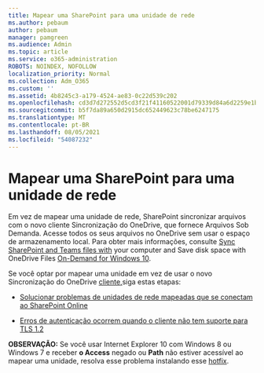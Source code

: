```yaml
---
title: Mapear uma SharePoint para uma unidade de rede
ms.author: pebaum
author: pebaum
manager: pamgreen
ms.audience: Admin
ms.topic: article
ms.service: o365-administration
ROBOTS: NOINDEX, NOFOLLOW
localization_priority: Normal
ms.collection: Adm_O365
ms.custom: ''
ms.assetid: 4b8245c3-a179-4524-ae83-0c22d539c202
ms.openlocfilehash: cd3d7d272552d5cd3f21f41160522001d79339d84a6d2259e1b1868deee66ef0
ms.sourcegitcommit: b5f7da89a650d2915dc652449623c78be6247175
ms.translationtype: MT
ms.contentlocale: pt-BR
ms.lasthandoff: 08/05/2021
ms.locfileid: "54087232"
---
```

# <a name="map-a-sharepoint-library-to-a-network-drive"></a>Mapear uma SharePoint para uma unidade de rede

Em vez de mapear uma unidade de rede, SharePoint sincronizar arquivos com o novo cliente Sincronização do OneDrive, que fornece Arquivos Sob Demanda. Acesse todos os seus arquivos no OneDrive sem usar o espaço de armazenamento local. Para obter mais informações, consulte [Sync SharePoint and Teams files with](https://support.microsoft.com/office/sync-sharepoint-and-teams-files-with-your-computer-6de9ede8-5b6e-4503-80b2-6190f3354a88) your computer and Save disk space with OneDrive Files [On-Demand for Windows 10](https://support.microsoft.com/office/save-disk-space-with-onedrive-files-on-demand-for-windows-10-0e6860d3-d9f3-4971-b321-7092438fb38e).

Se você optar por mapear uma unidade em vez de usar o novo Sincronização do OneDrive [cliente,](https://support.microsoft.com/office/sync-sharepoint-and-teams-files-with-your-computer-6de9ede8-5b6e-4503-80b2-6190f3354a88)siga estas etapas:

- [Solucionar problemas de unidades de rede mapeadas que se conectam ao SharePoint Online](/sharepoint/support/administration/troubleshoot-mapped-network-drives)

- [Erros de autenticação ocorrem quando o cliente não tem suporte para TLS 1.2](/sharepoint/troubleshoot/administration/authentication-errors-tls12-support#network-drive-mapped-to-a-sharepoint-library)  

**OBSERVAÇÃO:** Se você usar Internet Explorer 10 com Windows 8 ou Windows 7 e receber **o Access** negado ou **Path** não estiver acessível ao mapear uma unidade, resolva esse problema instalando esse [hotfix](https://support.microsoft.com/topic/error-when-you-open-a-sharepoint-document-library-in-windows-explorer-or-map-a-network-drive-to-the-library-after-you-install-internet-explorer-10-96e640ba-059f-9b09-bb91-2a0319ee8b1d).